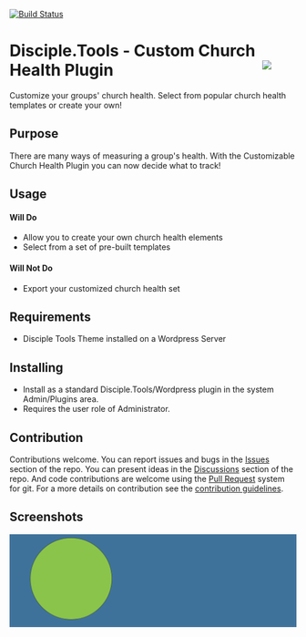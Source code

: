 [![Build Status](https://travis-ci.com/DiscipleTools/custom-church-health-tile.svg?branch=master)](https://travis-ci.com/prykon/custom-church-health-tile)

# Disciple.Tools - Custom Church Health Plugin <img src="https://github.com/prykon/custom-church-health-plugin/raw/master/assets/logo.png" align="right" width="60">

Customize your groups' church health. Select from popular church health templates or create your own!

## Purpose

There are many ways of measuring a group's health. With the Customizable Church Health Plugin you can now decide what to track!

## Usage

#### Will Do

- Allow you to create your own church health elements
- Select from a set of pre-built templates

#### Will Not Do

- Export your customized church health set

## Requirements

- Disciple Tools Theme installed on a Wordpress Server

## Installing

- Install as a standard Disciple.Tools/Wordpress plugin in the system Admin/Plugins area.
- Requires the user role of Administrator.

## Contribution

Contributions welcome. You can report issues and bugs in the
[Issues](https://github.com/prykon/custom-church-health-tile/issues) section of the repo. You can present ideas
in the [Discussions](https://github.com/prykon/custom-church-health-tile/discussions) section of the repo. And
code contributions are welcome using the [Pull Request](https://github.com/prykon/custom-church-health-tile/pulls)
system for git. For a more details on contribution see the
[contribution guidelines](https://github.com/prykon/custom-church-health-tile/blob/master/CONTRIBUTING.md).


## Screenshots

![screenshot](documentation/community/starter-banners/banner-blue-green.png)
